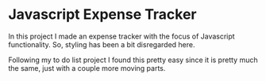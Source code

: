 # Javascript Expense Tracker
In this project I made an expense tracker with the focus of Javascript functionality. So, styling has been a bit disregarded here.

Following my to do list project I found this pretty easy since it is pretty much the same, just with a couple more moving parts.